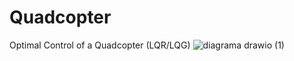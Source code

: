 
# Quadcopter
Optimal Control of a Quadcopter (LQR/LQG)
![diagrama drawio (1)](https://user-images.githubusercontent.com/70040026/150981989-b27d5ff3-367e-4fb6-b5a8-d35877c1a39c.png)
